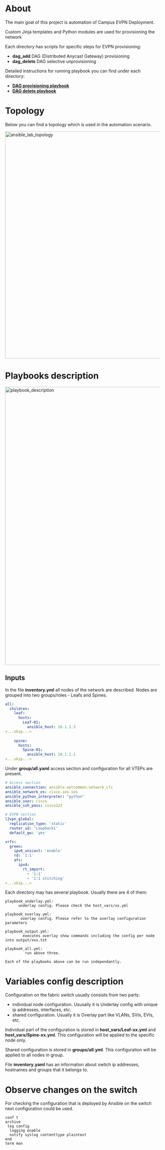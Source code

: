 # About #

The main goal of this project is automation of Campus EVPN Deployment.

Custom Jinja templates and Python modules are used for provisioning the network

Each directory has scripts for specific steps for EVPN provisioning:
* **dag_add** DAG (Distributed Anycast Gateway) provisioning
* **dag_delete** DAG selective unprovisioning

Detailed instructions for running playbook you can find under each directory:
* [**DAG provisioning playbook**](https://github.com/dvishchu/cat9k-evpn-ansible/tree/main/dag_add)
* [**DAG delete playbook**](https://github.com/dvishchu/cat9k-evpn-ansible/tree/main/dag_delete)

# Topology #

Below you can find a topology which is used in the automation scenario.

<img width="737" alt="ansible_lab_topology" src="https://user-images.githubusercontent.com/99259970/155182099-7e5d98f4-8e4e-4b01-96a8-30b9badc5be2.png">

# Playbooks description #

<img width="903" alt="playbook_description" src="https://user-images.githubusercontent.com/99259970/172883945-3997d95b-3d6c-47f4-97ac-de0826b281c5.png">

## Inputs ##

In the file **inventory.yml** all nodes of the network are described. Nodes are grouped into two groups/roles - Leafs and Spines.

```yml
all:
  children:
    leaf:
      hosts:
        Leaf-01:
          ansible_host: 10.1.1.3
<...skip...>
          
    spine:
      hosts:
        Spine-01:
          ansible_host: 10.1.1.1
<...skip...>

```

Under **group/all.yaml** access section and configuration for all VTEPs are present.

```yml
# Access section
ansible_connection: ansible.netcommon.network_cli
ansible_network_os: cisco.ios.ios
ansible_python_interpreter: "python"
ansible_user: cisco
ansible_ssh_pass: cisco123

# EVPN section
l2vpn_global:
  replication_type: 'static'
  router_id: 'Loopback1'
  default_gw: 'yes'

vrfs:
  green:
    ipv6_unicast: 'enable'
    rd: '1:1'
    afs:
      ipv4:
        rt_import: 
          - '1:1'
          - '1:1 stitching'
<...skip...>
```
Each directory may has several playbook. Usually there are 4 of them:

```
playbook_underlay.yml:
      underlay config. Please check the host_vars/xx.yml

playbook_overlay.yml: 
       overlay config. Please refer to the overlay configuration parameters

playbook_output.yml:  
        executes overlay show commands including the config per node into output/xxx.txt

playbook_all.yml:      
         run above three.

Each of the playbooks above can be run independantly.
```

# Variables config description #

Configuration on the fabric switch usually consists from two parts:
- individual node configuration. Ususally it is Underlay config with unique ip addresses, interfaces, etc.
- shared configuration. Usually it is Overlay part like VLANs, SVIs, EVIs, etc.

Individual part of the configuration is stored in **host_vars/Leaf-xx.yml** and **host_vars/Spine-xx.yml**.
This configuration will be applied to the specific node only.

Shared configuration is stored in **groups/all.yml**.
This configuration will be applied to all nodes in group.

File **inventory.yaml** has an information about switch ip addresses, hostnames and groups that it belongs to.

# Observe changes on the switch #

For checking the configuration that is deployed by Ansible on the switch next configuration could be used.

```
conf t
archive
 log config
  logging enable
  notify syslog contenttype plaintext
end
term mon
```
